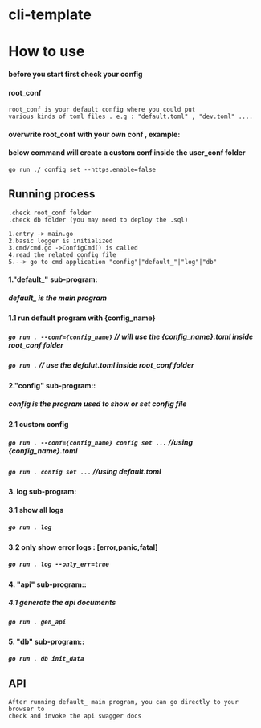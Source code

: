 # cli-template

# How to use


#### before you start first check your config

#### root_conf 
```
root_conf is your default config where you could put 
various kinds of toml files . e.g : "default.toml" , "dev.toml" ....
```

#### overwrite root_conf with your own conf , example:
#### below command will create a custom conf inside the user_conf folder
```
go run ./ config set --https.enable=false
```


## Running process
```
.check root_conf folder 
.check db folder (you may need to deploy the .sql)
```


```
1.entry -> main.go
2.basic logger is initialized 
3.cmd/cmd.go ->ConfigCmd() is called
4.read the related config file
5.--> go to cmd application "config"|"default_"|"log"|"db"

```


#### 1."default_" sub-program:

##### default_ is the main program

#### 1.1 run default program with {config_name}

##### ```go run . --conf={config_name}``` // will use the {config_name}.toml inside root_conf folder

##### ```go run .```  // use the defalut.toml inside root_conf folder

#### 2."config" sub-program::

##### config is the program used to show or set config file

#### 2.1 custom config 

##### ```go run . --conf={config_name} config set ...``` //using {config_name}.toml

##### ```go run . config set ...```   //using default.toml

#### 3. log sub-program:

#### 3.1 show all logs

##### ```go run . log```

#### 3.2 only show error logs : [error,panic,fatal]

##### ```go run . log --only_err=true```

#### 4. "api" sub-program::

##### 4.1 generate the api documents

##### ```go run . gen_api```


#### 5. "db" sub-program::

##### ```go run . db init_data```


## API

```
After running default_ main program, you can go directly to your browser to 
check and invoke the api swagger docs
```

